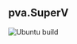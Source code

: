 ## pva.SuperV

![Ubuntu build](https://github.com/PVanack/pva.SuperV/actions/workflows/dotnet-ubuntu/badge.svg)
